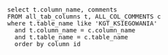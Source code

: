 <pre>
select t.column_name, comments
FROM all_tab_columns t, ALL_COL_COMMENTS c
where t.table_name like 'KGT_KSIEGOWANIA'
  and t.column_name = c.column_name
  and t.table_name = c.table_name
  order by column_id
</pre>
